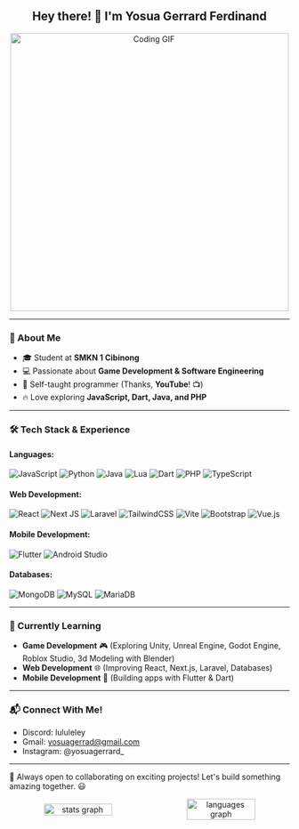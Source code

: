 <h2 align="center">Hey there! 👋 I'm Yosua Gerrard Ferdinand</h2>

<div align="center">
  <img src="https://i.pinimg.com/originals/70/37/d4/7037d478852af21357f038fac2d2e9f6.gif" alt="Coding GIF" width="500">
</div>

---

### 🚀 About Me
- 🎓 Student at **SMKN 1 Cibinong**
- 💻 Passionate about **Game Development & Software Engineering**
- 📖 Self-taught programmer (Thanks, **YouTube**! 📺)
- 🔥 Love exploring **JavaScript, Dart, Java, and PHP**

---

### 🛠️ Tech Stack & Experience
#### **Languages:**
![JavaScript](https://img.shields.io/badge/javascript-%23323330.svg?style=for-the-badge&logo=javascript&logoColor=%23F7DF1E)
![Python](https://img.shields.io/badge/python-3670A0?style=for-the-badge&logo=python&logoColor=ffdd54)
![Java](https://img.shields.io/badge/java-%23ED8B00.svg?style=for-the-badge&logo=java&logoColor=white)
![Lua](https://img.shields.io/badge/lua-%232C2D72.svg?style=for-the-badge&logo=lua&logoColor=white)
![Dart](https://img.shields.io/badge/dart-%230175C2.svg?style=for-the-badge&logo=dart&logoColor=white)
![PHP](https://img.shields.io/badge/PHP-556096?logo=php&logoColor=white&style=for-the-badge)
![TypeScript](https://img.shields.io/badge/TypeScript-3178C6?logo=typescript&logoColor=white&style=for-the-badge)


#### **Web Development:**
![React](https://img.shields.io/badge/React-61DAFB?logo=react&logoColor=black&style=for-the-badge)
![Next JS](https://img.shields.io/badge/Next-black?style=for-the-badge&logo=next.js&logoColor=white)
![Laravel](https://img.shields.io/badge/Laravel-f04235?logo=laravel&logoColor=white&style=for-the-badge)
![TailwindCSS](https://img.shields.io/badge/tailwindcss-%2338B2AC.svg?style=for-the-badge&logo=tailwind-css&logoColor=white)
![Vite](https://img.shields.io/badge/vite-%23646CFF.svg?style=for-the-badge&logo=vite&logoColor=white)
![Bootstrap](https://img.shields.io/badge/bootstrap-%238511FA.svg?style=for-the-badge&logo=bootstrap&logoColor=white)
![Vue.js](https://img.shields.io/badge/vuejs-%2335495e.svg?style=for-the-badge&logo=vuedotjs&logoColor=%234FC08D)


#### **Mobile Development:**
![Flutter](https://img.shields.io/badge/Flutter-%2302569B.svg?style=for-the-badge&logo=Flutter&logoColor=white)
![Android Studio](https://img.shields.io/badge/android%20studio-346ac1?style=for-the-badge&logo=android%20studio&logoColor=white)

#### **Databases:**
![MongoDB](https://img.shields.io/badge/MongoDB-47A248?logo=mongodb&logoColor=white&style=for-the-badge)
![MySQL](https://img.shields.io/badge/mysql-%2300f.svg?style=for-the-badge&logo=mysql&logoColor=white)
![MariaDB](https://img.shields.io/badge/MariaDB-003545?style=for-the-badge&logo=mariadb&logoColor=white)

---

### 🎯 Currently Learning
- **Game Development** 🎮 (Exploring Unity, Unreal Engine, Godot Engine, Roblox Studio, 3d Modeling with Blender)
- **Web Development** 🌐 (Improving React, Next.js, Laravel, Databases)
- **Mobile Development** 📱 (Building apps with Flutter & Dart)

---

### 📬 Connect With Me!
- Discord: lululeley
- Gmail: yosuagerrad@gmail.com
- Instagram: @yosuagerrard_

---

🚀 Always open to collaborating on exciting projects! Let's build something amazing together. 😃


<div align="center">
<div align="center" style="display: flex; justify-content: center; align-items: center; gap: 10px;">
  <img src="https://github-readme-stats.vercel.app/api?username=vero57&hide_title=true&hide_rank=true&show_icons=true&include_all_commits=true&count_private=true&disable_animations=true&theme=dracula&locale=en&hide_border=true&order=1" 
       style="width: 50%; height: auto;" alt="stats graph" />
  <img src="https://github-readme-stats.vercel.app/api/top-langs?username=vero57&locale=en&hide_title=false&layout=compact&card_width=320&langs_count=6&theme=dark&hide_border=true&order=2" 
       style="width: 50%; height: auto;" alt="languages graph" />
</div>

